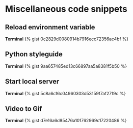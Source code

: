 # Miscellaneous code snippets

## Reload environment variable

**Terminal**
{% gist 0c2829d0080914b7916ecc72356ac4bf %}

## Python styleguide
**Terminal**
{% gist 9aa657485ed13c66897aa5a8381f5b50 %}

## Start local server
**Terminal**
{% gist 5c8a6c16c04960303d53159f7af2719c %}

## Video to Gif
**Terminal**
{% gist d7e16a6d85476a101762969c17220486 %}
